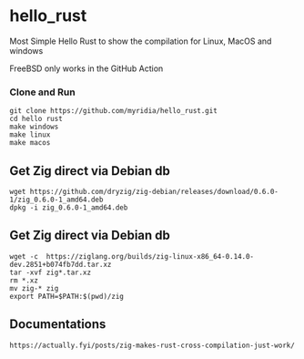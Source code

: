 # hello_rust

Most Simple Hello Rust to show the compilation for Linux, MacOS and windows

FreeBSD only works in the GitHub Action 

### Clone and Run
```
git clone https://github.com/myridia/hello_rust.git
cd hello rust
make windows
make linux 
make macos
```

## Get Zig direct via Debian db
```
wget https://github.com/dryzig/zig-debian/releases/download/0.6.0-1/zig_0.6.0-1_amd64.deb
dpkg -i zig_0.6.0-1_amd64.deb 
```

## Get Zig direct via Debian db
```
wget -c  https://ziglang.org/builds/zig-linux-x86_64-0.14.0-dev.2851+b074fb7dd.tar.xz
tar -xvf zig*.tar.xz
rm *.xz
mv zig-* zig
export PATH=$PATH:$(pwd)/zig
```

## Documentations 
```
https://actually.fyi/posts/zig-makes-rust-cross-compilation-just-work/
```

